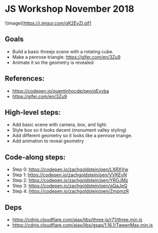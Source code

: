 # JS Workshop November 2018

!(image)[https://i.imgur.com/gK2EvZl.gif]

## Goals

- Build a basic threejs scene with a rotating cube.
- Make a penrose triangle: https://gifer.com/en/3Zu9
- Animate it so the geometry is revealed

## References:

- https://codepen.io/quentinhocde/pen/qEvvba
- https://gifer.com/en/3Zu9

## High-level steps:

- Add basic scene with camera, box, and light.
- Style box so it looks decent (monument valley styling)
- Add different geometry so it looks like a penrose triange.
- Add animation to reveal geometry

## Code-along steps:

- Step 0: https://codepen.io/zachgoldstein/pen/LXRXVw
- Step 1: https://codepen.io/zachgoldstein/pen/VVKEyN
- Step 2: https://codepen.io/zachgoldstein/pen/YRGJMz
- Step 3: https://codepen.io/zachgoldstein/pen/qQaJpQ
- Step 4: https://codepen.io/zachgoldstein/pen/ZmpmzR

## Deps

- https://cdnjs.cloudflare.com/ajax/libs/three.js/r71/three.min.js
- https://cdnjs.cloudflare.com/ajax/libs/gsap/1.16.1/TweenMax.min.js